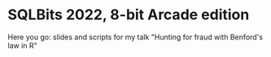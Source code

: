 # SQLBits 2022, 8-bit Arcade edition

Here you go: slides and scripts for my talk "Hunting for fraud with Benford's law in R"
